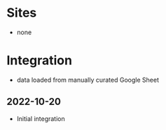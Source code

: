 # Sites

* none

# Integration

* data loaded from manually curated Google Sheet

## 2022-10-20

* Initial integration

